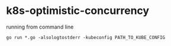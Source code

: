 # k8s-optimistic-concurrency

running from command line
```
go run *.go -alsologtostderr -kubeconfig PATH_TO_KUBE_CONFIG
```
